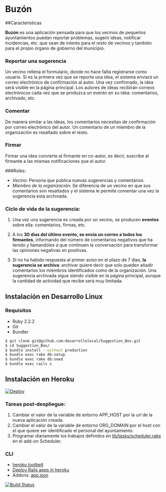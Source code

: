 # Buzón

##Características

**Buzón** es una aplicación pensada para que los vecinos de pequeños ayuntamientos
puedan reportar problemas, sugerir ideas, notificar incidencias, etc. que
sean de interés para el resto de vecinos y también para el propio órgano de
gobierno del municipio.


### Reportar una sugerencia
Un vecino rellena el formulario, donde no hace falta registrarse como usuario.
Si es la primera vez que se reporta una idea, el sistema enviará un correo electrónico de
confirmación al autor. Una vez confirmado, la idea será visible en la página principal.
Los autores de ideas recibirán correos electrónicos cada vez que se produzca un evento en su idea: comentarios, archivado, etc.

### Comentar
De manera similar a las ideas, los comentarios necesitan de confirmación por correo electrónico del autor. Un comentario de un miembro de la organización es resaltado sobre el resto.

### Firmar
Firmar una idea convierte al firmante en co-autor, es decir, suscribe al firmante a las mismas notificaciones que el autor.

###Roles:
- *Vecino*: Persona que publica nuevas sugerencias y comentarios.
- *Miembro de la organización*: Se diferencia de un vecino en que sus comentarios son resaltados y
el sistema le permite comentar una vez la sugerencia esta archivada.

### Ciclo de vida de la sugerencia:

1. Una vez una sugerencia es creada por un vecino, se producen **eventos** sobre ella: comentarios, firmas, etc.

2. A los **30 dias del último evento, se envía un correo a todos los firmantes**, informando del número de comentarios negativos que ha tenido y llamandoles a que continuen la conversación para transformar las opiniones negativas en positivas.

3. Si no ha habido respuesta al primer aviso en el plazo de 7 días, **la sugerencia se archiva**: archivar quiere decir que solo pueden añadir comentarios los miembros identificados como de la organización. Una sugerencia archivada sigue siendo visible en la página principal, aunque la cantidad de actividad que recibe será muy limitada.

## Instalación en Desarrollo Linux

### Requisitos
 - Ruby 2.2.2
 - Git
 - Bundler

```bash
$ git clone git@github.com:desarrollolocal/Suggestion_Box.git
$ cd Suggestion_Box/
$ bundle install --without production
$ bundle exec rake db:setup
$ bundle exec rake db:seed
$ bundle exec rails s
```

## Instalación en Heroku
[![Deploy](https://www.herokucdn.com/deploy/button.png)](https://heroku.com/deploy)

### Tareas post-despliegue:
  1. Cambiar el valor de la variable de entorno APP_HOST por la url de la nueva aplicación creada.
  2. Cambiar el valor de la variable de entorno ORG_DOMAIN por el host con el que quiere ser identificado el personal del ayuntamiento.
  3. Programar diariamente los trabajos definidos en [lib/tasks/scheduler.rake](https://github.com/desarrollolocal/Suggestion_Box/blob/master/lib/tasks/scheduler.rake) en el add-on Scheduler.


### CLI
  - [heroku toolbelt](https://toolbelt.heroku.com/)
  - [Deploy Rails apps in heroku](https://devcenter.heroku.com/articles/getting-started-with-rails4)
  - Addons: [app.json](https://github.com/desarrollolocal/Suggestion_Box/blob/master/app.json)

[![Build Status](https://travis-ci.org/desarrollolocal/Suggestion_Box.svg?branch=master)](https://travis-ci.org/desarrollolocal/Suggestion_Box)
